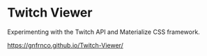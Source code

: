 # Twitch Viewer
Experimenting with the Twitch API and Materialize CSS framework.

https://gnfrnco.github.io/Twitch-Viewer/
